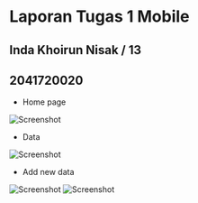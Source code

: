 # Laporan Tugas 1 Mobile
## Inda Khoirun Nisak / 13
## 2041720020

- Home page


![Screenshot](images/home.jpeg)




- Data


![Screenshot](images/1.jpeg)





- Add new data

![Screenshot](images/add.jpeg)
![Screenshot](images/after_add.jpeg)


